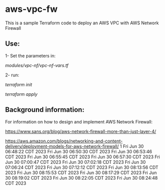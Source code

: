 # aws-vpc-fw

This is a sample Terraform code to deploy an AWS VPC with AWS Network Firewall

## Use:
1- Set the parameters in:

*modules/vpc-nf/vpc-nf-vars.tf* 

2- run: 

*terraform init*

*terraform apply*



## Background information:
For information on how to design and implement AWS Network Firewall:

https://www.sans.org/blog/aws-network-firewall-more-than-just-layer-4/

https://aws.amazon.com/blogs/networking-and-content-delivery/deployment-models-for-aws-network-firewall/
1
Fri Jun 30 06:48:22 CDT 2023
Fri Jun 30 06:50:30 CDT 2023
Fri Jun 30 06:53:46 CDT 2023
Fri Jun 30 06:55:45 CDT 2023
Fri Jun 30 06:57:30 CDT 2023
Fri Jun 30 07:00:47 CDT 2023
Fri Jun 30 07:02:18 CDT 2023
Fri Jun 30 07:06:24 CDT 2023
Fri Jun 30 07:12:12 CDT 2023
Fri Jun 30 08:13:56 CDT 2023
Fri Jun 30 08:15:53 CDT 2023
Fri Jun 30 08:17:29 CDT 2023
Fri Jun 30 08:19:02 CDT 2023
Fri Jun 30 08:22:05 CDT 2023
Fri Jun 30 08:24:48 CDT 2023
